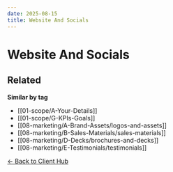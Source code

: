 ```yaml
---
date: 2025-08-15
title: Website And Socials
---
```

# Website And Socials

<!-- RELATED:START -->

## Related
**Similar by tag**
- [[01-scope/A-Your-Details]]
- [[01-scope/G-KPIs-Goals]]
- [[08-marketing/A-Brand-Assets/logos-and-assets]]
- [[08-marketing/B-Sales-Materials/sales-materials]]
- [[08-marketing/D-Decks/brochures-and-decks]]
- [[08-marketing/E-Testimonials/testimonials]]

<!-- RELATED:END -->



[← Back to Client Hub](https://www.builtbyrays.com/Client-Vault/portal)